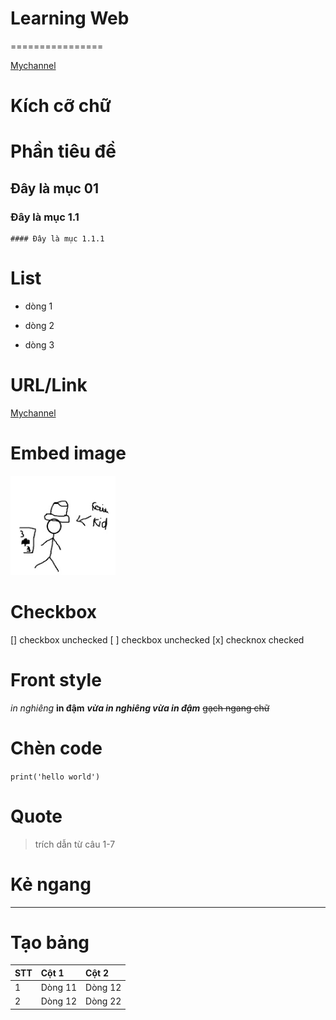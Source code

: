 # Learning Web
================

[Mychannel](https://www.youtube.com/@Kto-q4y)

# Kích cỡ chữ
# Phần tiêu đề
## Đây là mục 01
### Đây là mục 1.1
    #### Đây là mục 1.1.1

# List
- dòng 1
+ dòng 2
* dòng 3
# URL/Link
[Mychannel](https://www.youtube.com/@Kto-q4y)
# Embed image
![](img/icon_kto.png)
# Checkbox
[] checkbox unchecked
[ ] checkbox unchecked
[x] checknox checked
# Front style
*in nghiêng*
**in đậm**
***vừa in nghiêng vừa in đậm***
~~gạch ngang chữ~~

# Chèn code
```print('hello world')```
# Quote
>trích dẫn từ câu 1-7
# Kẻ ngang
***
# Tạo bảng
| STT | Cột 1 | Cột 2|
|:--|:---|:-----|
|1|Dòng 11| Dòng 12|
|2|Dòng 12| Dòng 22|
